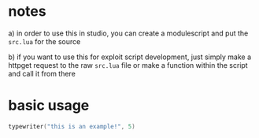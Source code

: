 # notes
a) in order to use this in studio, you can create a modulescript and put the `src.lua` for the source

b) if you want to use this for exploit script development, just simply make a httpget request to the raw `src.lua` file or make a function within the script and call it from there

# basic usage
```lua
typewriter("this is an example!", 5)
```
